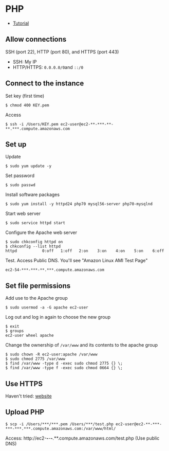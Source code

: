 # PHP
* [Tutorial](http://docs.aws.amazon.com/AWSEC2/latest/UserGuide/install-LAMP.html)

## Allow connections
SSH (port 22), HTTP (port 80), and HTTPS (port 443)
* SSH: My IP
* HTTP/HTTPS: `0.0.0.0/0`and `::/0`

## Connect to the instance
Set key (first time)
```terminal
$ chmod 400 KEY.pem
```

Access
```terminal
$ ssh -i /Users/KEY.pem ec2-user@ec2-**-***-**-**.***.compute.amazonaws.com
```

## Set up

Update
```terminal
$ sudo yum update -y
```

Set password
```terminal
$ sudo passwd
```

Install software packages
```terminal
$ sudo yum install -y httpd24 php70 mysql56-server php70-mysqlnd
```

Start web server
```terminal
$ sudo service httpd start
```

Configure the Apache web server
```terminal
$ sudo chkconfig httpd on
$ chkconfig --list httpd
httpd           0:off   1:off   2:on    3:on    4:on    5:on    6:off
```

Test. Access Public DNS. You'll see "Amazon Linux AMI Test Page"
```
ec2-54-***-***-**.***.compute.amazonaws.com
```

## Set file permissions

Add use to the Apache group
```terminal
$ sudo usermod -a -G apache ec2-user
```

Log out and log in again to choose the new group
```terminal
$ exit
$ groups
ec2-user wheel apache
```

Change the ownership of `/var/www` and its contents to the apache group
```terminal
$ sudo chown -R ec2-user:apache /var/www
$ sudo chmod 2775 /var/www
$ find /var/www -type d -exec sudo chmod 2775 {} \;
$ find /var/www -type f -exec sudo chmod 0664 {} \;
```

## Use HTTPS
Haven't tried: [website](http://docs.aws.amazon.com/AWSEC2/latest/UserGuide/SSL-on-an-instance.html)

## Upload PHP
```terminal
$ scp -i /Users/***/***.pem /Users/***/test.php ec2-user@ec2-**-***-***-***.***.compute.amazonaws.com:/var/www/html/
```
Access: http://ec2-**-***-***-***.***.compute.amazonaws.com/test.php (Use public DNS)
